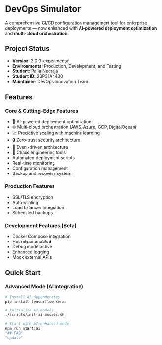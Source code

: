 # DevOps Simulator

A comprehensive CI/CD configuration management tool for enterprise deployments — now enhanced with **AI-powered deployment optimization** and **multi-cloud orchestration**.

## Project Status
- **Version**: 3.0.0-experimental  
- **Environments**: Production, Development, and Testing  
- **Student**: Palla Neeraja  
- **Student ID**: 23P31A4430  
- **Maintainer**: DevOps Innovation Team  

## Features

### Core & Cutting-Edge Features
- 🤖 AI-powered deployment optimization
- 🌐 Multi-cloud orchestration (AWS, Azure, GCP, DigitalOcean)
- 📈 Predictive scaling with machine learning
- 🔒 Zero-trust security architecture
- 🌊 Event-driven architecture
- 🎯 Chaos engineering tools
- Automated deployment scripts
- Real-time monitoring
- Configuration management
- Backup and recovery system

### Production Features
- SSL/TLS encryption
- Auto-scaling
- Load balancer integration
- Scheduled backups

### Development Features (Beta)
- Docker Compose integration
- Hot reload enabled
- Debug mode active
- Enhanced logging
- Mock external APIs

## Quick Start

### Advanced Mode (AI Integration)
```bash
# Install AI dependencies
pip install tensorflow keras

# Initialize AI models
./scripts/init-ai-models.sh

# Start with AI-enhanced mode
npm run start:ai
"## FAQ" 
"update" 
